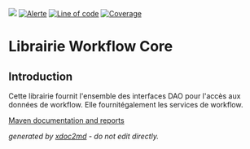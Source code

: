 ![](https://dev.lutece.paris.fr/jenkins/buildStatus/icon?job=wf-library-workflow-bean-deploy)
[![Alerte](https://dev.lutece.paris.fr/sonar/api/project_badges/measure?project=fr.paris.lutece.plugins%3Alibrary-workflow-bean&metric=alert_status)](https://dev.lutece.paris.fr/sonar/dashboard?id=fr.paris.lutece.plugins%3Alibrary-workflow-bean)
[![Line of code](https://dev.lutece.paris.fr/sonar/api/project_badges/measure?project=fr.paris.lutece.plugins%3Alibrary-workflow-bean&metric=ncloc)](https://dev.lutece.paris.fr/sonar/dashboard?id=fr.paris.lutece.plugins%3Alibrary-workflow-bean)
[![Coverage](https://dev.lutece.paris.fr/sonar/api/project_badges/measure?project=fr.paris.lutece.plugins%3Alibrary-workflow-bean&metric=coverage)](https://dev.lutece.paris.fr/sonar/dashboard?id=fr.paris.lutece.plugins%3Alibrary-workflow-bean)

# Librairie Workflow Core

## Introduction

Cette librairie fournit l'ensemble des interfaces DAO pour l'accès aux données de workflow. Elle fournitégalement les services de workflow.


[Maven documentation and reports](https://dev.lutece.paris.fr/plugins/library-workflow-bean/)



 *generated by [xdoc2md](https://github.com/lutece-platform/tools-maven-xdoc2md-plugin) - do not edit directly.*
